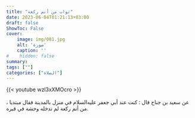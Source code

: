```yaml
---
title: "ثواب من أتم ركعة"
date: 2023-06-04T01:21:13+03:00
draft: false
ShowToc: False
cover:
    image: img/081.jpg
    alt: 'صورة'
    caption: ''
#    hidden: false
summary: 
tags: [""]
categories: ["الصلاة"]
---
```

{{< youtube wzl3xXMOcro >}}  
 <br>
عن سعيد بن جناح قال : كنت عند أبي
جعفر عليه‌السلام في منزل بالمدينة فقال مبتديا ، من أتم ركعة لم تدخله وحشة
في قبره.

